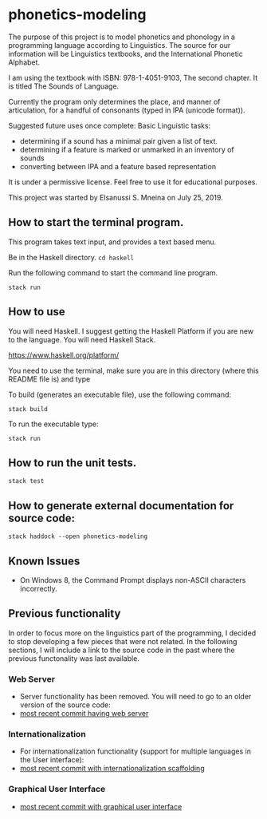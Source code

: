 # phonetics-modeling

The purpose of this project is to model phonetics and phonology in a programming
language according to Linguistics. The source for our information
will be Linguistics textbooks,
and the International Phonetic Alphabet.

I am using the textbook with ISBN: 978-1-4051-9103, The
second chapter. It is titled The Sounds of Language.

Currently the program only determines the place, and manner of articulation,
for a handful of consonants (typed in IPA (unicode format)).

Suggested future uses once complete:
Basic Linguistic tasks:
  - determining if a sound has a minimal pair given a list of text.
  - determining if a feature is marked or unmarked in an inventory of sounds
  - converting between IPA and a feature based representation

It is under a permissive license.
Feel free to use it for educational purposes.

This project was started by Elsanussi S. Mneina on July 25, 2019.


## How to start the terminal program.
This program takes text input, and provides 
a text based menu.

Be in the Haskell directory.
`cd haskell`

Run the following command to start the command line
program.

`stack run`


## How to use
You will need Haskell. I suggest getting the Haskell Platform if you are
new to the language. You will need Haskell Stack.

https://www.haskell.org/platform/



You need to use the terminal, make sure you are in this
directory (where this README file is)  and type

To build (generates an executable file), use the following command:

`stack build`

To run the executable type:

`stack run`

## How to run the unit tests.
`stack test`


## How to generate external documentation for source code:

`stack haddock --open phonetics-modeling`


## Known Issues
- On Windows 8, the Command Prompt displays non-ASCII characters incorrectly.

## Previous functionality
In order to focus more on the linguistics part of the programming,
I decided to stop developing a few pieces that were not related.
In the following sections, I will include a link to the source code in the past where the previous
functonality was last available.

### Web Server
- Server functionality has been removed.
You will need to go to an older version of the source code:
- [most recent commit having web server](https://github.com/elsanussi-s-mneina/phonetics-modeling/tree/8ec55d24b800bc1da626082104499e354cbefc75)

### Internationalization
- For internationalization functionality (support for multiple languages in the User interface):
- [most recent commit with internationalization scaffolding](https://github.com/elsanussi-s-mneina/phonetics-modeling/tree/8ec55d24b800bc1da626082104499e354cbefc75)

### Graphical User Interface
- [most recent commit with graphical user interface](https://github.com/elsanussi-s-mneina/phonetics-modeling/tree/434b4b1902791192c059a0be3e077d42c7f6bb80)